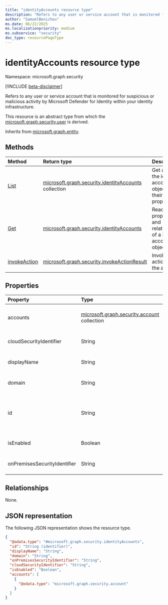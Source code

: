 ```yaml
---
title: "identityAccounts resource type"
description: "Refers to any user or service account that is monitored for suspicious or malicious activity by Microsoft Defender for Identity within your identity infrastructure."
author: "SamuelBenichou"
ms.date: 06/22/2025
ms.localizationpriority: medium
ms.subservice: "security"
doc_type: resourcePageType
---
```


# identityAccounts resource type

Namespace: microsoft.graph.security

[!INCLUDE [beta-disclaimer](../../includes/beta-disclaimer.md)]

Refers to any user or service account that is monitored for suspicious or malicious activity by Microsoft Defender for Identity within your identity infrastructure.

This resource is an abstract type from which the [microsoft.graph.security.user](../resources/security-user.md) is derived.

Inherits from [microsoft.graph.entity](../resources/entity.md).

## Methods
|Method|Return type| Description                                                         |
|:---|:---|:--------------------------------------------------------------------|
|[List](../api/security-identitycontainer-list-identityaccounts.md)|[microsoft.graph.security.identityAccounts](../resources/security-identityaccounts.md) collection| Get a list of the identity account objects and their properties.    |
|[Get](../api/security-identityaccounts-get.md)|[microsoft.graph.security.identityAccounts](../resources/security-identityaccounts.md)| Read the properties and relationships of a identity account object. |
|[invokeAction](../api/security-identityaccounts-invokeaction.md)|[microsoft.graph.security.invokeActionResult](../resources/security-invokeactionresult.md)| Invoke an action for the account.                                   |

## Properties
|Property|Type| Description                                                                                                                                                          |
|:---|:---|:---------------------------------------------------------------------------------------------------------------------------------------------------------------------|
|accounts|[microsoft.graph.security.account](../resources/security-account.md) collection| Collection of accounts of the identity in different identity providers.                                                                                              |
|cloudSecurityIdentifier|String| The cloud security identifier of the identityAccount.                                                                                                                |
|displayName|String| The  Active Directory display name of the identityAccount.                                                                                                                             |
|domain|String| The Active Directory domain name of the identityAccount.                                                                                                                              |
|id|String| Unique identifier to represent the identity account. Inherited from [microsoft.graph.entity](../resources/entity.md). Inherits from [entity](../resources/entity.md) |
|isEnabled|Boolean| Boolean indicating if the identityAccounts is enabled.                                                                                                               |
|onPremisesSecurityIdentifier|String| The on-premises security identifier of the identityAccount.                                                                                                          |

## Relationships
None.

## JSON representation
The following JSON representation shows the resource type.
<!-- {
  "blockType": "resource",
  "keyProperty": "id",
  "@odata.type": "microsoft.graph.security.identityAccounts",
  "baseType": "microsoft.graph.entity",
  "openType": false
}
-->
``` json
{
  "@odata.type": "#microsoft.graph.security.identityAccounts",
  "id": "String (identifier)",
  "displayName": "String",
  "domain": "String",
  "onPremisesSecurityIdentifier": "String",
  "cloudSecurityIdentifier": "String",
  "isEnabled": "Boolean",
  "accounts": [
    {
      "@odata.type": "microsoft.graph.security.account"
    }
  ]
}
```
